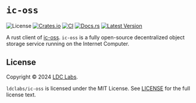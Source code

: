 # `ic-oss`

![License](https://img.shields.io/crates/l/ic-oss.svg)
[![Crates.io](https://img.shields.io/crates/d/ic-oss.svg)](https://crates.io/crates/ic-oss)
[![CI](https://github.com/ldclabs/ic-oss/actions/workflows/ci.yml/badge.svg)](https://github.com/ldclabs/ic-oss/actions/workflows/ci.yml)
[![Docs.rs](https://img.shields.io/docsrs/ic-oss?label=docs.rs)](https://docs.rs/ic-oss)
[![Latest Version](https://img.shields.io/crates/v/ic-oss.svg)](https://crates.io/crates/ic-oss)

A rust client of [ic-oss](https://github.com/ldclabs/ic-oss).
`ic-oss` is a fully open-source decentralized object storage service running on the Internet Computer.

## License
Copyright © 2024 [LDC Labs](https://github.com/ldclabs).

`ldclabs/ic-oss` is licensed under the MIT License. See [LICENSE](LICENSE) for the full license text.